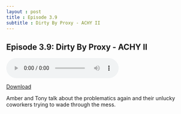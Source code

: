 ```yaml
---
layout : post  
title : Episode 3.9
subtitle : Dirty By Proxy - ACHY II
---
```


## Episode 3.9: Dirty By Proxy - ACHY II


<audio controls="controls">
	<source src="https://app.pippa.io/public/streams/59472a13808b7ecc6dfaf27e/episodes/5d34ff1687abfdf174ced717.mp3" type="audio/mpeg">
</audio>

[Download](https://app.pippa.io/public/streams/59472a13808b7ecc6dfaf27e/episodes/5d34ff1687abfdf174ced717.mp3)

Amber and Tony talk about the problematics again and their unlucky coworkers trying to wade through the mess.

